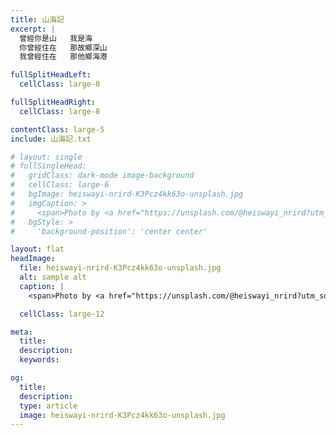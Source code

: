 ```yaml
---
title: 山海記
excerpt: |
  曾經你是山   我是海
  你曾經住在   那故鄉深山
  我曾經住在   那他鄉海港

fullSplitHeadLeft:
  cellClass: large-8

fullSplitHeadRight:
  cellClass: large-8

contentClass: large-5
include: 山海記.txt

# layout: single
# fullSingleHead:
#   gridClass: dark-mode image-background
#   cellClass: large-6
#   bgImage: heiswayi-nrird-K3Pcz4kk63o-unsplash.jpg
#   imgCaption: >
#     <span>Photo by <a href="https://unsplash.com/@heiswayi_nrird?utm_source=unsplash&amp;utm_medium=referral&amp;utm_content=creditCopyText">Heiswayi Nrird</a> on <a href="https://unsplash.com/collections/11758504/city?utm_source=unsplash&amp;utm_medium=referral&amp;utm_content=creditCopyText">Unsplash</a></span>
#   bgStyle: >
#     'background-position': 'center center'

layout: flat
headImage:
  file: heiswayi-nrird-K3Pcz4kk63o-unsplash.jpg
  alt: sample alt
  caption: |
    <span>Photo by <a href="https://unsplash.com/@heiswayi_nrird?utm_source=unsplash&amp;utm_medium=referral&amp;utm_content=creditCopyText">Heiswayi Nrird</a> on <a href="https://unsplash.com/collections/11758504/city?utm_source=unsplash&amp;utm_medium=referral&amp;utm_content=creditCopyText">Unsplash</a></span>

  cellClass: large-12

meta:
  title:
  description:
  keywords:

og:
  title:
  description:
  type: article
  image: heiswayi-nrird-K3Pcz4kk63o-unsplash.jpg
---
```

